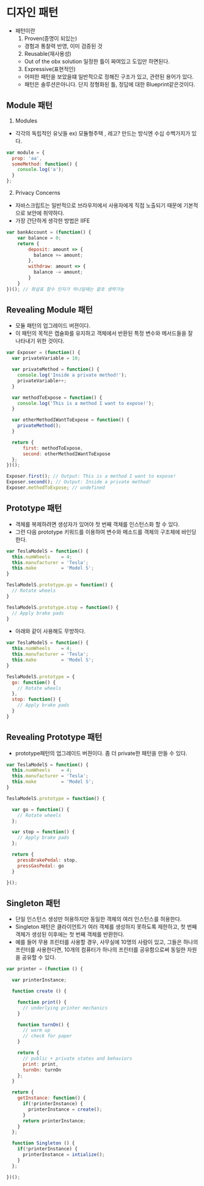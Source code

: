 # 디자인 패턴
- 패턴이란
  1. Proven(증명이 되있는)
    - 경험과 통찰력 반영, 이미 검증된 것
  2. Reusable(재사용성)
    - Out of the obx solution 일정한 틀이 짜여있고 도입만 하면된다.
  3. Expressive(표현적인)
    - 어떠한 패턴을 보았을떄 일반적으로 정해진 구조가 있고, 관련된 용어가 있다.
    - 패턴은 솔루션은아니다. 단지 정형화된 틀, 정답에 대한 Blueprint같은것이다.

## Module 패턴
1. Modules
  - 각각의 독립적인 유닛들 ex) 모듈형주택 , 레고? 만드는 방식엔 수십 수백가지가 있다.
```javascript
var module = {
  prop: 'aa',
  someMethod: function() {
    console.log('a');
  }
};
```

2. Privacy Concerns
  - 자바스크립트는 일반적으로 브라우저에서 사용자에게 직접 노출되기 때문에 기본적으로 보안에 취약하다.
  - 가장 간단하게 생각한 방법은 IIFE

```javascript
var bankAccount = (function() {
	var balance = 0;
	return {
		deposit: amount => {
		  balance += amount;
		},
		withdraw: amount => {
		  balance -= amount;
		}
	}
})(); // 화살표 함수 인자가 하나일때는 괄호 생략가능
```
## Revealing Module 패턴
- 모듈 패턴의 업그레이드 버젼이다.
- 이 패턴의 목적은 캡슐화를 유지하고 객체에서 반환된 특정 변수와 메서드들을 잘 나타내기 위한 것이다.
```javascript
var Exposer = (function() {
  var privateVariable = 10;

  var privateMethod = function() {
    console.log('Inside a private method!');
    privateVariable++;
  }

  var methodToExpose = function() {
    console.log('This is a method I want to expose!');
  }

  var otherMethodIWantToExpose = function() {
    privateMethod();
  }

  return {
      first: methodToExpose,
      second: otherMethodIWantToExpose
  };
})();

Exposer.first(); // Output: This is a method I want to expose!
Exposer.second(); // Output: Inside a private method!
Exposer.methodToExpose; // undefined
```
## Prototype 패턴
- 객체를 복제하려면 생성자가 있어야 첫 번째 객체를 인스턴스화 할 수 있다.
- 그런 다음 prototype 키워드를 이용하여 변수와 메소드를 객체의 구조체에 바인딩한다.
```javascript
var TeslaModelS = function() {
  this.numWheels    = 4;
  this.manufacturer = 'Tesla';
  this.make         = 'Model S';
}

TeslaModelS.prototype.go = function() {
  // Rotate wheels
}

TeslaModelS.prototype.stop = function() {
  // Apply brake pads
}
```
- 아래와 같이 사용해도 무방하다.
```javascript
var TeslaModelS = function() {
  this.numWheels    = 4;
  this.manufacturer = 'Tesla';
  this.make         = 'Model S';
}

TeslaModelS.prototype = {
  go: function() {
    // Rotate wheels
  },
  stop: function() {
    // Apply brake pads
  }
}
```
## Revealing Prototype 패턴
- prototype패턴의 업그레이드 버젼이다. 좀 더 private한 패턴을 만들 수 있다.
```javascript
var TeslaModelS = function() {
  this.numWheels    = 4;
  this.manufacturer = 'Tesla';
  this.make         = 'Model S';
}

TeslaModelS.prototype = function() {

  var go = function() {
    // Rotate wheels
  };

  var stop = function() {
    // Apply brake pads
  };

  return {
    pressBrakePedal: stop,
    pressGasPedal: go
  }

}();
```
## Singleton 패턴
- 단일 인스턴스 생성만 허용하지만 동일한 객체의 여러 인스턴스를 허용한다.
- Singleton 패턴은 클라이언트가 여러 객체를 생성하지 못하도록 제한하고, 첫 번째 객체가 생성된 이후에는 첫 번째 객체를 반환한다.
- 예를 들어 무용 프린터를 사용할 경우, 사무실에 10명의 사람이 있고, 그들은 하나의 프린터를 사용한다면, 10개의 컴퓨터가 하나의 프린터를 공유함으로써 동일한 자원을 공유할 수 있다.
```javascript
var printer = (function () {

  var printerInstance;

  function create () {

    function print() {
      // underlying printer mechanics
    }

    function turnOn() {
      // warm up
      // check for paper
    }

    return {
      // public + private states and behaviors
      print: print,
      turnOn: turnOn
    };
  }

  return {
    getInstance: function() {
      if(!printerInstance) {
        printerInstance = create();
      }
      return printerInstance;
    }
  };

  function Singleton () {
    if(!printerInstance) {
      printerInstance = intialize();
    }
  };

})();
```